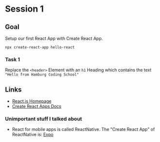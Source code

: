 # Session 1
## Goal
Setup our first React App with Create React App.

`npx create-react-app hello-react`

### Task 1
Replace the `<header>` Element with an `h1` Heading which contains the text `"Hello from Hamburg Coding School"`

## Links

* [React.js Homepage](https://reactjs.org/)
* [Create React Apps Docs](https://create-react-app.dev/docs/getting-started)

### Unimportant stuff I talked about
* React for mobile apps is called ReactNative. The "Create React App" of ReactNative is: [Expo](https://expo.io/)
